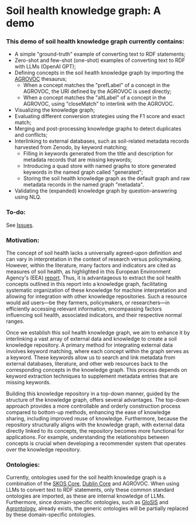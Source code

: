 # Soil health knowledge graph: A demo
### This demo of soil health knowledge graph currently contains:
- A simple "ground-truth" example of converting text to RDF statements;
- Zero-shot and few-shot (one-shot) examples of converting text to RDF with LLMs (OpenAI GPT);
- Defining concepts in the soil health knowledge graph by importing the [AGROVOC](https://aims.fao.org/aos/agrovoc) thesaurus;
  - When a concept matches the "prefLabel" of a concept in the AGROVOC, the URI defined by the AGROVOC is used directly;
  - When a concept matches the "altLabel" of a concept in the AGROVOC, using "closeMatch" to interlink with the AGROVOC.
- Visualizing the knowledge graph;
- Evaluating different conversion strategies using the F1 score and exact match;
- Merging and post-processing knowledge graphs to detect duplicates and conflicts;
- Interlinking to external databases, such as soil-related metadata records harvested from Zenodo, by keyword matching;
  - Filling in keywords generated from the title and description for metadata records that are missing keywords;
  - Introducing a quad store with named graphs to store generated keywords in the named graph called "generated";
  - Storing the soil health knowledge graph as the default graph and raw metadata records in the named graph "metadata".
- Validating the (expanded) knowledge graph by question-answering using NLQ.

### To-do:
See [Issues](https://github.com/soilwise-he/soil-health-knowledge-graph/issues).

### Motivation:
The concept of soil health lacks a universally agreed-upon definition and can vary in interpretation in the context of research versus policymaking. However, within the literature, many factors and indicators are cited as measures of soil health, as highlighted in this European Environment Agency's (EEA) [report](https://op.europa.eu/en/publication-detail/-/publication/1687a21d-9df1-11ed-b508-01aa75ed71a1). Thus, it is advantageous to extract the soil health concepts outlined in this report into a knowledge graph, facilitating systematic organization of these knowledge for machine interpretation and allowing for integration with other knowledge repositories. Such a resource would aid users—be they farmers, policymakers, or researchers—in efficiently accessing relevant information, encompassing factors influencing soil health, associated indicators, and their respective normal ranges.

Once we establish this soil health knowledge graph, we aim to enhance it by interlinking a vast array of external data and knowledge to create a soil knowledge repository. A primary method for integrating external data involves keyword matching, where each concept within the graph serves as a keyword. These keywords allow us to search and link metadata from external databases, literature, and other web resources back to the corresponding concepts in the knowledge graph. This process depends on keyword extraction techniques to supplement metadata entries that are missing keywords.

Building this knowledge repository in a top-down manner, guided by the structure of the knowledge graph, offers several advantages. The top-down approach provides a more controllable and orderly construction process compared to bottom-up methods, enhancing the ease of knowledge sharing, including improved reuse of knowledge. Furthermore, because the repository structurally aligns with the knowledge graph, with external data directly linked to its concepts, the repository becomes more functional for applications. For example, understanding the relationships between concepts is crucial when developing a recommender system that operates over the knowledge repository.

### Ontologies:
Currently, ontologies used for the soil health knowledge graph is a combination of the [SKOS Core](https://www.w3.org/2009/08/skos-reference/skos.html), [Dublin Core](https://www.dublincore.org/specifications/dublin-core/) and AGROVOC. When using LLMs to convert text to RDF statements, only these common standard ontologies are imported, as these are internal knowledge of LLMs. Furthermore, since domain-specific ontologies, such as [GloSIS](https://glosis-ld.github.io/glosis/) and [Agrontology](https://aims.fao.org/aos/agrontology), already exists, the generic ontologies will be partially replaced by these domain-specific ontologies.
